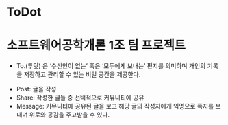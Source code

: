# ToDot
소프트웨어공학개론 1조 팀 프로젝트
===
* To.(투닷) 은 ‘수신인이 없는’ 혹은 ‘모두에게 보내는’ 편지를 의미하며 개인의 기록을 저장하고 관리할 수 있는 비밀 공간을 제공한다. 
- Post: 글을 작성
- Share: 작성한 글들 중 선택적으로 커뮤니티에 공유
- Message: 커뮤니티에 공유된 글을 보고 해당 글의 작성자에게 익명으로 쪽지를 보내며 위로와 공감을 주고받을 수 있다.
